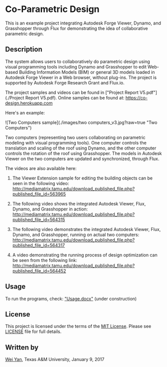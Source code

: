 # Co-Parametric Design

This is an example project integrating Autodesk Forge Viewer, Dynamo, and Grasshopper through Flux for demonstrating the idea of collaborative parametric design.

## Description

The system allows users to collaboratively do parametric design using visual programming tools including Dynamo and Grasshopper to edit Web-based Building Information Models (BIM) or general 3D models loaded in Autodesk Forge Viewer in a Web browser, without plug-ins. The project is supported by Autodesk Forge Research Grant and Flux.io.

The project samples and videos can be found in ["Project Report V5.pdf"](./Project Report V5.pdf). Online samples can be found at:
https://co-design.herokuapp.com

Here's an example:

![Two Computers sample](./images/two computers_v3.jpg?raw=true "Two Computers")

Two computers (representing two users collaborating on parametric modeling with visual programming tools). One computer controls the translation and scaling of the roof using Dynamo, and the other computer controls the rotation of the roof using Grasshopper. The models in Autodesk Viewer on the two computers are updated and synchronized, through Flux.

The videos are also available here:

1. The Viewer Extension sample for editing the building objects can be seen in the following video:
http://mediamatrix.tamu.edu/download_published_file.php?published_file_id=563965 

2. The following video shows the integrated Autodesk Viewer, Flux, Dynamo, and Grasshopper in action:
http://mediamatrix.tamu.edu/download_published_file.php?published_file_id=564315 

3. The following video demonstrates the integrated Autodesk Viewer, Flux, Dynamo, and Grasshopper, running on actual two computers:
http://mediamatrix.tamu.edu/download_published_file.php?published_file_id=564317

4. A video demonstrating the running process of design optimization can be seen from the following link:
http://mediamatrix.tamu.edu/download_published_file.php?published_file_id=564452 

## Usage

To run the programs, check: ["Usage.docx"](./Usage.docx) (under construction)

## License

This project is licensed under the terms of the [MIT License](https://opensource.org/licenses/MIT). Please see [LICENSE](./LICENSE) file for full details.

## Written by
[Wei Yan](http://bim-sim.org/wyan/index.html), 
Texas A&M University, January 9, 2017

